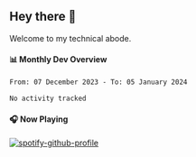 ## Hey there 👋

Welcome to my technical abode.

#### 📊 Monthly Dev Overview
<!--START_SECTION:waka-->

```txt
From: 07 December 2023 - To: 05 January 2024

No activity tracked
```

<!--END_SECTION:waka-->

#### 🎧 Now Playing

[![spotify-github-profile](https://spotify-github-profile.vercel.app/api/view?uid=james2mid&cover_image=true&theme=natemoo-re)](https://open.spotify.com/user/james2mid?si=2b3baf2b09cb499e)
